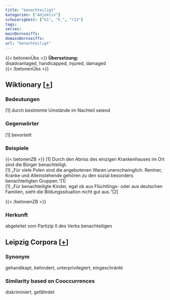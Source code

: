 ```yaml
---
title: "benachteiligt"
kategorien: ["Adjektiv"]
schwierigkeit: ["k1", "h_", "r12"]
tags:
series:
mainDornseiffs:
domainDornseiffs:
url: "benachteiligt"
---
```


{{< betonenÜbs >}}
**Übersetzung:**  
disadvantaged, handicapped, injured, damaged  
{{< /betonenÜbs >}}

## Wiktionary [[+](https://de.wiktionary.org/wiki/benachteiligt)]

### Bedeutungen
[1] durch bestimmte Umstände im Nachteil seiend  

### Gegenwörter
[1] bevorteilt  

### Beispiele
{{< betonenZB >}}
[1] Durch den Abriss des einzigen Krankenhauses im Ort sind die Bürger benachteiligt.  
[1] „Für viele Polen sind die angebotenen Waren unerschwinglich. Rentner, Kranke und Alleinstehende gehören zu den sozial besonders benachteiligten Gruppen.“[1]  
[1] „Für benachteiligte Kinder, egal ob aus Flüchtlings- oder aus deutschen Familien, sieht die Bildungssituation nicht gut aus.“[2]  

{{< /betonenZB >}}
### Herkunft
abgeleitet vom Partizip II des Verbs benachteiligen  


## Leipzig Corpora [[+](https://corpora.uni-leipzig.de/en/res?word=benachteiligt&corpusId=deu_newscrawl-public_2018)]


### Synonym
gehandikapt, behindert, unterprivilegiert, eingeschränkt


### Similarity based on Cooccurrences
diskriminiert, gefährdet

